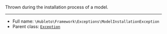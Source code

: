 
Thrown during the installation process of a model.

***

* Full name: `\Hubleto\Framework\Exceptions\ModelInstallationException`
* Parent class: [`Exception`](../../../Exception)
